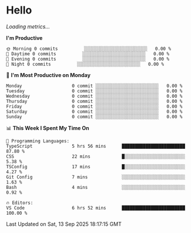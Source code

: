 # Hello

<!-- METRICS:START -->
<p><em>Loading metrics…</em></p>
<!-- METRICS:END -->

<!--START_SECTION:waka-->
**I'm Productive**

```text
🌞 Morning 0 commits          ░░░░░░░░░░░░░░░░░░░░░░░░   0.00 % 
🌆 Daytime 0 commits          ░░░░░░░░░░░░░░░░░░░░░░░░   0.00 % 
🌃 Evening 0 commits          ░░░░░░░░░░░░░░░░░░░░░░░░   0.00 % 
🌙 Night 0 commits          ░░░░░░░░░░░░░░░░░░░░░░░░   0.00 % 
```
📅 **I'm Most Productive on Monday**

```text
Monday                   0 commit ░░░░░░░░░░░░░░░░░░░░░░░░   0.00 % 
Tuesday                  0 commit ░░░░░░░░░░░░░░░░░░░░░░░░   0.00 % 
Wednesday                0 commit ░░░░░░░░░░░░░░░░░░░░░░░░   0.00 % 
Thursday                 0 commit ░░░░░░░░░░░░░░░░░░░░░░░░   0.00 % 
Friday                   0 commit ░░░░░░░░░░░░░░░░░░░░░░░░   0.00 % 
Saturday                 0 commit ░░░░░░░░░░░░░░░░░░░░░░░░   0.00 % 
Sunday                   0 commit ░░░░░░░░░░░░░░░░░░░░░░░░   0.00 % 
```

📊 **This Week I Spent My Time On**

```text
💬 Programming Languages: 
TypeScript               5 hrs 56 mins      ████████████████████████   87.80 % 
CSS                      22 mins            █░░░░░░░░░░░░░░░░░░░░░░░   5.38 % 
TSConfig                 17 mins            █░░░░░░░░░░░░░░░░░░░░░░░   4.27 % 
Git Config               7 mins             ░░░░░░░░░░░░░░░░░░░░░░░░   1.63 % 
Bash                     4 mins             ░░░░░░░░░░░░░░░░░░░░░░░░   0.92 % 

🔥 Editors: 
VS Code                  6 hrs 52 mins      ████████████████████████   100.00 % 
```

 Last Updated on Sat, 13 Sep 2025 18:17:15 GMT
<!--END_SECTION:waka-->
